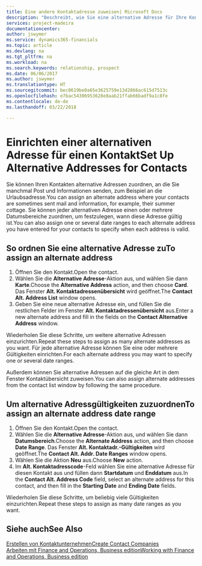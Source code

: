 ```yaml
---
title: Eine andere Kontaktadresse zuweisen| Microsoft Docs
description: "Beschreibt, wie Sie eine alternative Adresse für Ihre Kontakte zuweisen, an die Sie manchmal Informationen senden."
services: project-madeira
documentationcenter: 
author: jswymer
ms.service: dynamics365-financials
ms.topic: article
ms.devlang: na
ms.tgt_pltfrm: na
ms.workload: na
ms.search.keywords: relationship, prospect
ms.date: 06/06/2017
ms.author: jswymer
ms.translationtype: HT
ms.sourcegitcommit: bec0619be0a65e3625759e13d2866ac615d7513c
ms.openlocfilehash: e7bac54306953628e8aab21ffab66badf9a1c8fe
ms.contentlocale: de-de
ms.lasthandoff: 03/22/2018

---
```

# <a name="set-up-alternative-addresses-for-contacts"></a><span data-ttu-id="b3471-103">Einrichten einer alternativen Adresse für einen Kontakt</span><span class="sxs-lookup"><span data-stu-id="b3471-103">Set Up Alternative Addresses for Contacts</span></span>
<span data-ttu-id="b3471-104">Sie können Ihren Kontakten alternative Adressen zuordnen, an die Sie manchmal Post und Informationen senden, zum Beispiel an die Urlaubsadresse.</span><span class="sxs-lookup"><span data-stu-id="b3471-104">You can assign an alternate address where your contacts are sometimes sent mail and information, for example, their summer cottage.</span></span> <span data-ttu-id="b3471-105">Sie können jeder alternativen Adresse einen oder mehrere Datumsbereiche zuordnen, um festzulegen, wann diese Adresse gültig ist.</span><span class="sxs-lookup"><span data-stu-id="b3471-105">You can also assign one or several date ranges to each alternate address you have entered for your contacts to specify when each address is valid.</span></span>

## <a name="to-assign-an-alternate-address"></a><span data-ttu-id="b3471-106">So ordnen Sie eine alternative Adresse zu</span><span class="sxs-lookup"><span data-stu-id="b3471-106">To assign an alternate address</span></span>
1. <span data-ttu-id="b3471-107">Öffnen Sie den Kontakt.</span><span class="sxs-lookup"><span data-stu-id="b3471-107">Open the contact.</span></span>
2. <span data-ttu-id="b3471-108">Wählen Sie die **Alternative Adresse**-Aktion aus, und wählen Sie dann **Karte**.</span><span class="sxs-lookup"><span data-stu-id="b3471-108">Choose the **Alternative Address** action, and then choose **Card**.</span></span> <span data-ttu-id="b3471-109">Das Fenster **Alt. Kontaktadressenübersicht** wird geöffnet.</span><span class="sxs-lookup"><span data-stu-id="b3471-109">The **Contact Alt. Address List** window opens.</span></span>
3. <span data-ttu-id="b3471-110">Geben Sie eine neue alternative Adresse ein, und füllen Sie die restlichen Felder im Fenster **Alt. Kontaktadressenübersicht** aus.</span><span class="sxs-lookup"><span data-stu-id="b3471-110">Enter a new alternate address and fill in the fields on the **Contact Alternative Address** window.</span></span>

<span data-ttu-id="b3471-111">Wiederholen Sie diese Schritte, um weitere alternative Adressen einzurichten.</span><span class="sxs-lookup"><span data-stu-id="b3471-111">Repeat these steps to assign as many alternate addresses as you want.</span></span> <span data-ttu-id="b3471-112">Für jede alternative Adresse können Sie eine oder mehrere Gültigkeiten einrichten.</span><span class="sxs-lookup"><span data-stu-id="b3471-112">For each alternate address you may want to specify one or several date ranges.</span></span>

<span data-ttu-id="b3471-113">Außerdem können Sie alternative Adressen auf die gleiche Art in dem Fenster Kontaktübersicht zuweisen.</span><span class="sxs-lookup"><span data-stu-id="b3471-113">You can also assign alternate addresses from the contact list window by following the same procedure.</span></span>

## <a name="to-assign-an-alternate-address-date-range"></a><span data-ttu-id="b3471-114">Um alternative Adressgültigkeiten zuzuordnen</span><span class="sxs-lookup"><span data-stu-id="b3471-114">To assign an alternate address date range</span></span>
1. <span data-ttu-id="b3471-115">Öffnen Sie den Kontakt.</span><span class="sxs-lookup"><span data-stu-id="b3471-115">Open the contact.</span></span>
2. <span data-ttu-id="b3471-116">Wählen Sie die **Alternative Adresse**-Aktion aus, und wählen Sie dann **Datumsbereich**.</span><span class="sxs-lookup"><span data-stu-id="b3471-116">Choose the **Alternate Address** action, and then choose **Date Range**.</span></span> <span data-ttu-id="b3471-117">Das Fenster **Alt. Kontaktadr.-Gültigkeiten** wird geöffnet.</span><span class="sxs-lookup"><span data-stu-id="b3471-117">The **Contact Alt. Addr. Date Ranges** window opens.</span></span>
3. <span data-ttu-id="b3471-118">Wählen Sie die Aktion **Neu** aus.</span><span class="sxs-lookup"><span data-stu-id="b3471-118">Choose **New** action.</span></span>
4. <span data-ttu-id="b3471-119">Im **Alt. Kontaktadresscode**-Feld wählen Sie eine alternative Adresse für diesen Kontakt aus und füllen dann **Startdatum** und **Enddatum** aus.</span><span class="sxs-lookup"><span data-stu-id="b3471-119">In the **Contact Alt. Address Code** field, select an alternate address for this contact, and then fill in the **Starting Date** and **Ending Date** fields.</span></span>

<span data-ttu-id="b3471-120">Wiederholen Sie diese Schritte, um beliebig viele Gültigkeiten einzurichten.</span><span class="sxs-lookup"><span data-stu-id="b3471-120">Repeat these steps to assign as many date ranges as you want.</span></span>

## <a name="see-also"></a><span data-ttu-id="b3471-121">Siehe auch</span><span class="sxs-lookup"><span data-stu-id="b3471-121">See Also</span></span>
[<span data-ttu-id="b3471-122">Erstellen von Kontaktunternehmen</span><span class="sxs-lookup"><span data-stu-id="b3471-122">Create Contact Companies</span></span>](marketing-create-contact-companies.md)  
[<span data-ttu-id="b3471-123">Arbeiten mit Finance and Operations, Business edition</span><span class="sxs-lookup"><span data-stu-id="b3471-123">Working with Finance and Operations, Business edition</span></span>](ui-work-product.md)

